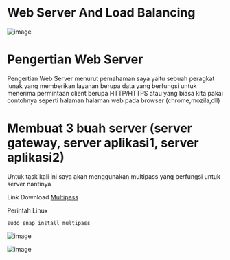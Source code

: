 # Web Server And Load Balancing

![image](https://user-images.githubusercontent.com/106061407/171828915-d6f1fd78-1d07-4a2a-83fb-383e80637779.png)

# Pengertian Web Server

Pengertian Web Server menurut pemahaman saya yaitu sebuah peragkat lunak yang memberikan layanan berupa data yang berfungsi untuk menerima permintaan client berupa HTTP/HTTPS atau yang biasa kita pakai contohnya seperti halaman halaman web pada browser (chrome,mozila,dll)

 # Membuat 3 buah server (server gateway, server aplikasi1, server aplikasi2)
 
 Untuk task kali ini saya akan menggunakan multipass yang berfungsi untuk server nantinya
 
 Link Download [Multipass](https://multipass.run/)
 
 Perintah Linux
 
```
sudo snap install multipass
```
 
 ![image](https://user-images.githubusercontent.com/106061407/171831308-41620679-8f21-475f-bb29-e87eb5c19c60.png)


![image](https://user-images.githubusercontent.com/106061407/171831951-bf677b21-fb13-4b25-8e97-132afa4c2a5a.png)


